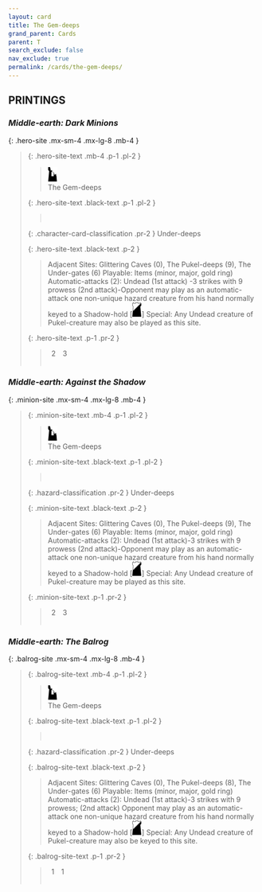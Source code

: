 ```yaml
---
layout: card
title: The Gem-deeps
grand_parent: Cards
parent: T
search_exclude: false
nav_exclude: true
permalink: /cards/the-gem-deeps/
---
```


## PRINTINGS


### _Middle-earth: Dark Minions_

{: .hero-site .mx-sm-4 .mx-lg-8 .mb-4 }
> {: .hero-site-text .mb-4 .p-1 .pl-2 }
> > <div class="card-mp"><img src="/assets/images/ruinlair.svg"></div>
> > <div class="character-card-name">The Gem-deeps</div>
>
> {: .hero-site-text .black-text .p-1 .pl-2 }
> > &nbsp;
>
> {: .character-card-classification .pr-2 }
> Under-deeps
>
> {: .hero-site-text .black-text .p-2 }
> > Adjacent Sites: Glittering Caves (0), The Pukel-deeps (9), The Under-gates (6) Playable: Items (minor, major, gold ring) Automatic-attacks (2): Undead (1st attack) -3 strikes with 9 prowess (2nd attack)-Opponent may play as an automatic-attack one non-unique hazard creature from his hand normally keyed to a Shadow-hold \[![](/assets/images/shadow-hold.svg)] Special: Any Undead creature of Pukel-creature may also be played as this site. 
> 
> {: .hero-site-text .p-1 .pr-2 }
> > <div class="hero-site-draw"><span class="hero-you-draw">&ensp;2&ensp;</span><span class="hero-opp-draw">&ensp;3&ensp;</span></div>
> > <div class="card-corruption">&nbsp;</div>

### _Middle-earth: Against the Shadow_

{: .minion-site .mx-sm-4 .mx-lg-8 .mb-4 }
> {: .minion-site-text .mb-4 .p-1 .pl-2 }
> > <div class="card-mp"><img src="/assets/images/ruinlair.svg"></div>
> > <div class="card-name">The Gem-deeps</div>
>
> {: .minion-site-text .black-text .p-1 .pl-2 }
> > &nbsp;
>
> {: .hazard-classification .pr-2 }
> Under-deeps
>
> {: .minion-site-text .black-text .p-2 }
> > Adjacent Sites: Glittering Caves (0), The Pukel-deeps (9), The Under-gates (6) Playable: Items (minor, major, gold ring) Automatic-attacks (2):  Undead (1st attack)-3 strikes with 9 prowess  (2nd attack)-Opponent may play as an automatic-attack one non-unique hazard creature from his hand normally keyed to a Shadow-hold \[![](/assets/images/shadow-hold.svg)] Special: Any Undead creature of Pukel-creature may be played as this site. 
> 
> {: .minion-site-text .p-1 .pr-2 }
> > <div class="hero-site-draw"><span class="minion-you-draw">&ensp;2&ensp;</span><span class="minion-opp-draw">&ensp;3&ensp;</span></div>
> > <div class="card-corruption">&nbsp;</div>

### _Middle-earth: The Balrog_

{: .balrog-site .mx-sm-4 .mx-lg-8 .mb-4 }
> {: .balrog-site-text .mb-4 .p-1 .pl-2 }
> > <div class="card-mp"><img src="/assets/images/ruinlair.svg"></div>
> > <div class="card-name">The Gem-deeps</div>
>
> {: .balrog-site-text .black-text .p-1 .pl-2 }
> > &nbsp;
>
> {: .hazard-classification .pr-2 }
> Under-deeps
>
> {: .balrog-site-text .black-text .p-2 }
> > Adjacent Sites: Glittering Caves (0), The Pukel-deeps (8), The Under-gates (6) Playable: Items (minor, major, gold ring) Automatic-attacks (2):  Undead (1st attack)-3 strikes with 9 prowess; (2nd attack) Opponent may play as an automatic-attack one non-unique hazard creature from his hand normally keyed to a Shadow-hold \[![](/assets/images/shadow-hold.svg)] Special: Any Undead creature of Pukel-creature may also be keyed to this site. 
> 
> {: .balrog-site-text .p-1 .pr-2 }
> > <div class="hero-site-draw"><span class="minion-you-draw">&ensp;1&ensp;</span><span class="minion-opp-draw">&ensp;1&ensp;</span></div>
> > <div class="card-corruption">&nbsp;</div>
